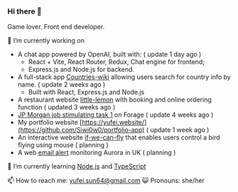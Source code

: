 ### Hi there 👋 
  Game lover.
  Front end developer.
  
🔭 I’m currently working on
- A chat app powered by OpenAI, built with: ( update 1 day ago )
  - React + Vite, React Router, Redux, Chat engine for frontend;
  - Express.js and Node.js for backend.
- A full-stack app [Countries-wiki](https://github.com/Siwi0w0/countries-wiki) allowing users search for country info by name. ( update 2 weeks ago )
  - Built with React, Express.js and Node.js
- A restaurant website [little-lemon](https://github.com/Siwi0w0/little-lemon) with booking and online ordering function ( updated 3 weeks ago )
- [JP Morgan job stimulating task 1](https://github.com/Siwi0w0/forage-jpmc-swe-task-1) on Forage ( update 4 weeks ago )
- My portfolio website [https://yufei.website/](https://github.com/Siwi0w0/portfolio-app) ( update 1 week ago )
- An interactive website [if-we-can-fly](https://github.com/Siwi0w0/if-we-can-fly) that enables users control a bird flying using mouse ( planning )
- A web [email alert](https://github.com/Siwi0w0/aurora-alert) monitoring Aurora in UK ( planning )

🌱 I’m currently learning [Node.js](https://nodejs.org/en/docs) and [TypeScript](typescript-tutorial)

📫 How to reach me: yufei.sun64@gmail.com
😺 Pronouns: she/her
  
<!-- 👯 I’m looking to collaborate on ...
-!>


